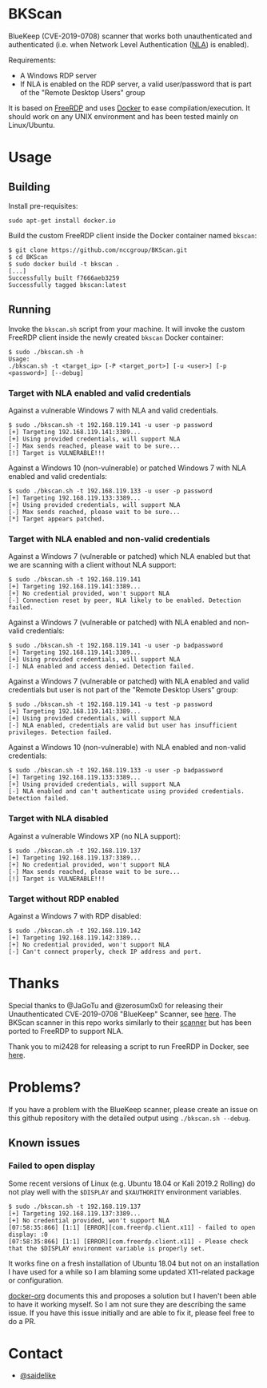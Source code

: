 
# BKScan

BlueKeep (CVE-2019-0708) scanner that works both unauthenticated and
authenticated (i.e. when Network Level Authentication ([NLA](https://blogs.technet.microsoft.com/msrc/2019/05/14/prevent-a-worm-by-updating-remote-desktop-services-cve-2019-0708/)) is enabled).

Requirements:

* A Windows RDP server
* If NLA is enabled on the RDP server, a valid user/password that is part of the "Remote Desktop Users" group

It is based on [FreeRDP](https://github.com/FreeRDP/FreeRDP) and uses [Docker](https://www.docker.com/)
to ease compilation/execution. It should work on any UNIX environment and has been tested mainly on
Linux/Ubuntu.

# Usage

## Building

Install pre-requisites:

```
sudo apt-get install docker.io
```

Build the custom FreeRDP client inside the Docker container named `bkscan`:

```
$ git clone https://github.com/nccgroup/BKScan.git
$ cd BKScan
$ sudo docker build -t bkscan .
[...]
Successfully built f7666aeb3259
Successfully tagged bkscan:latest
```

## Running

Invoke the `bkscan.sh` script from your machine. It will invoke the custom FreeRDP client inside
the newly created `bkscan` Docker container:

```
$ sudo ./bkscan.sh -h
Usage:
./bkscan.sh -t <target_ip> [-P <target_port>] [-u <user>] [-p <password>] [--debug]
```

### Target with NLA enabled and valid credentials

Against a vulnerable Windows 7 with NLA and valid credentials.

```
$ sudo ./bkscan.sh -t 192.168.119.141 -u user -p password
[+] Targeting 192.168.119.141:3389...
[+] Using provided credentials, will support NLA
[-] Max sends reached, please wait to be sure...
[!] Target is VULNERABLE!!!
```

Against a Windows 10 (non-vulnerable) or patched Windows 7 with NLA enabled and valid credentials:

```
$ sudo ./bkscan.sh -t 192.168.119.133 -u user -p password
[+] Targeting 192.168.119.133:3389...
[+] Using provided credentials, will support NLA
[-] Max sends reached, please wait to be sure...
[*] Target appears patched.
```

### Target with NLA enabled and non-valid credentials

Against a Windows 7 (vulnerable or patched) which NLA enabled
but that we are scanning with a client without NLA support:

```
$ sudo ./bkscan.sh -t 192.168.119.141
[+] Targeting 192.168.119.141:3389...
[+] No credential provided, won't support NLA
[-] Connection reset by peer, NLA likely to be enabled. Detection failed.
```

Against a Windows 7 (vulnerable or patched) with NLA enabled and non-valid credentials:

```
$ sudo ./bkscan.sh -t 192.168.119.141 -u user -p badpassword
[+] Targeting 192.168.119.141:3389...
[+] Using provided credentials, will support NLA
[-] NLA enabled and access denied. Detection failed.
```

Against a Windows 7 (vulnerable or patched) with NLA enabled and valid credentials
but user is not part of the "Remote Desktop Users" group:

```
$ sudo ./bkscan.sh -t 192.168.119.141 -u test -p password
[+] Targeting 192.168.119.141:3389...
[+] Using provided credentials, will support NLA
[-] NLA enabled, credentials are valid but user has insufficient privileges. Detection failed.
```

Against a Windows 10 (non-vulnerable) with NLA enabled and non-valid credentials:

```
$ sudo ./bkscan.sh -t 192.168.119.133 -u user -p badpassword
[+] Targeting 192.168.119.133:3389...
[+] Using provided credentials, will support NLA
[-] NLA enabled and can't authenticate using provided credentials. Detection failed.
```

### Target with NLA disabled

Against a vulnerable Windows XP (no NLA support):

```
$ sudo ./bkscan.sh -t 192.168.119.137
[+] Targeting 192.168.119.137:3389...
[+] No credential provided, won't support NLA
[-] Max sends reached, please wait to be sure...
[!] Target is VULNERABLE!!!
```

### Target without RDP enabled

Against a Windows 7 with RDP disabled:

```
$ sudo ./bkscan.sh -t 192.168.119.142
[+] Targeting 192.168.119.142:3389...
[+] No credential provided, won't support NLA
[-] Can't connect properly, check IP address and port.
```

# Thanks

Special thanks to @JaGoTu and @zerosum0x0 for releasing their Unauthenticated CVE-2019-0708 "BlueKeep"
Scanner, see [here](https://github.com/zerosum0x0/CVE-2019-0708). The BKScan scanner in this repo works
similarly to their 
[scanner](https://zerosum0x0.blogspot.com/2019/05/avoiding-dos-how-bluekeep-scanners-work.html) but has 
been ported to FreeRDP to support NLA.

Thank you to mi2428 for releasing a script to run FreeRDP in Docker, see [here](https://github.com/mi2428/docker-xfreerdp).

# Problems?

If you have a problem with the BlueKeep scanner, please create an issue on this github repository
with the detailed output using `./bkscan.sh --debug`.

## Known issues

### Failed to open display

Some recent versions of Linux (e.g. Ubuntu 18.04 or Kali 2019.2 Rolling) do not play well with the
`$DISPLAY` and `$XAUTHORITY` environment variables. 

```
$ sudo ./bkscan.sh -t 192.168.119.137
[+] Targeting 192.168.119.137:3389...
[+] No credential provided, won't support NLA
[07:58:35:866] [1:1] [ERROR][com.freerdp.client.x11] - failed to open display: :0
[07:58:35:866] [1:1] [ERROR][com.freerdp.client.x11] - Please check that the $DISPLAY environment variable is properly set.
```

It works fine on a fresh installation of Ubuntu 18.04 but not on an installation I have used for a
while so I am blaming some updated X11-related package or configuration.

[docker-org](https://github.com/rocker-org/rocker/wiki/Allowing-GUI-windows#linux-hosts)
documents this and proposes a solution but I haven't been able to have it working myself. So I am not sure
they are describing the same issue. If you have this issue initially and are able to fix it, please feel
free to do a PR.

# Contact

* [@saidelike](https://twitter.com/saidelike)